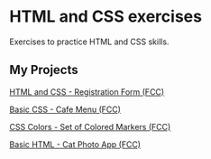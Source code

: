 # HTML and CSS exercises

Exercises to practice HTML and CSS skills.

## My Projects

[HTML and CSS - Registration Form (FCC)](https://fantastic-cucurucho-c263db.netlify.app/)

[Basic CSS - Cafe Menu (FCC)](https://delicate-florentine-f01911.netlify.app/)

[CSS Colors - Set of Colored Markers (FCC)](https://astounding-yeot-091d6f.netlify.app/)

[Basic HTML - Cat Photo App (FCC)](https://inspiring-faun-679fc4.netlify.app/)
